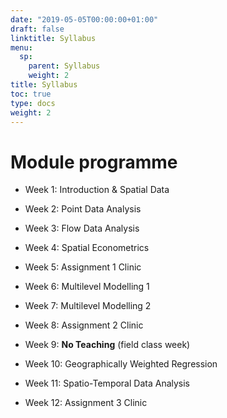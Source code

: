 ```yaml
---
date: "2019-05-05T00:00:00+01:00"
draft: false
linktitle: Syllabus
menu:
  sp:
    parent: Syllabus
    weight: 2
title: Syllabus
toc: true
type: docs
weight: 2
---
```


# Module programme

* Week 1: Introduction & Spatial Data

* Week 2: Point Data Analysis

* Week 3: Flow Data Analysis

* Week 4: Spatial Econometrics

* Week 5: Assignment 1 Clinic

* Week 6: Multilevel Modelling 1

* Week 7: Multilevel Modelling 2

* Week 8: Assignment 2 Clinic

* Week 9: **No Teaching** (field class week)

* Week 10: Geographically Weighted Regression

* Week 11: Spatio-Temporal Data Analysis

* Week 12: Assignment 3 Clinic